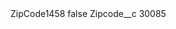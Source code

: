 <?xml version="1.0" encoding="UTF-8"?>
<CustomMetadata xmlns="http://soap.sforce.com/2006/04/metadata" xmlns:xsi="http://www.w3.org/2001/XMLSchema-instance" xmlns:xsd="http://www.w3.org/2001/XMLSchema">
    <label>ZipCode1458</label>
    <protected>false</protected>
    <values>
        <field>Zipcode__c</field>
        <value xsi:type="xsd:string">30085</value>
    </values>
</CustomMetadata>
